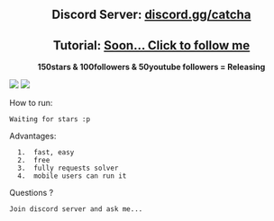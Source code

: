<h2 align="center">Discord Server: <a href="https://discord.gg/catcha">discord.gg/catcha</a></h2>
<h2 align="center">Tutorial: <a href="https://www.youtube.com/channel/UCoNVWCMYp8Fs50wPeefw_7A">Soon... Click to follow me</a></h2>



<p align="center">
<strong>150stars & 100followers & 50youtube followers = Releasing</strong>
</p

<p align="center"> 
<img src="https://cdn.discordapp.com/attachments/1001219604569391258/1001548849883656222/unknown.png"></img>
<img src="https://cdn.discordapp.com/attachments/1001219604569391258/1001548782258884740/unknown.png"></img>
</p

How to run:
```
Waiting for stars :p
```

Advantages:
```
  1.  fast, easy
  2.  free
  3.  fully requests solver
  4.  mobile users can run it
```
Questions ?
```
Join discord server and ask me...
```
